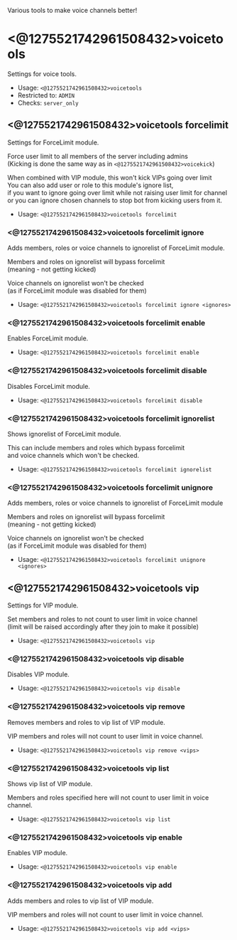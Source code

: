 Various tools to make voice channels better!

# <@1275521742961508432>voicetools
Settings for voice tools.<br/>
 - Usage: `<@1275521742961508432>voicetools`
 - Restricted to: `ADMIN`
 - Checks: `server_only`
## <@1275521742961508432>voicetools forcelimit
Settings for ForceLimit module.<br/>

Force user limit to all members of the server including admins<br/>
(Kicking is done the same way as in `<@1275521742961508432>voicekick`)<br/>

When combined with VIP module, this won't kick VIPs going over limit<br/>
You can also add user or role to this module's ignore list,<br/>
if you want to ignore going over limit while not raising user limit for channel<br/>
or you can ignore chosen channels to stop bot from kicking users from it.<br/>
 - Usage: `<@1275521742961508432>voicetools forcelimit`
### <@1275521742961508432>voicetools forcelimit ignore
Adds members, roles or voice channels to ignorelist of ForceLimit module.<br/>

Members and roles on ignorelist will bypass forcelimit<br/>
(meaning - not getting kicked)<br/>

Voice channels on ignorelist won't be checked<br/>
(as if ForceLimit module was disabled for them)<br/>
 - Usage: `<@1275521742961508432>voicetools forcelimit ignore <ignores>`
### <@1275521742961508432>voicetools forcelimit enable
Enables ForceLimit module.<br/>
 - Usage: `<@1275521742961508432>voicetools forcelimit enable`
### <@1275521742961508432>voicetools forcelimit disable
Disables ForceLimit module.<br/>
 - Usage: `<@1275521742961508432>voicetools forcelimit disable`
### <@1275521742961508432>voicetools forcelimit ignorelist
Shows ignorelist of ForceLimit module.<br/>

This can include members and roles which bypass forcelimit<br/>
and voice channels which won't be checked.<br/>
 - Usage: `<@1275521742961508432>voicetools forcelimit ignorelist`
### <@1275521742961508432>voicetools forcelimit unignore
Adds members, roles or voice channels to ignorelist of ForceLimit module<br/>

Members and roles on ignorelist will bypass forcelimit<br/>
(meaning - not getting kicked)<br/>

Voice channels on ignorelist won't be checked<br/>
(as if ForceLimit module was disabled for them)<br/>
 - Usage: `<@1275521742961508432>voicetools forcelimit unignore <ignores>`
## <@1275521742961508432>voicetools vip
Settings for VIP module.<br/>

Set members and roles to not count to user limit in voice channel<br/>
(limit will be raised accordingly after they join to make it possible)<br/>
 - Usage: `<@1275521742961508432>voicetools vip`
### <@1275521742961508432>voicetools vip disable
Disables VIP module.<br/>
 - Usage: `<@1275521742961508432>voicetools vip disable`
### <@1275521742961508432>voicetools vip remove
Removes members and roles to vip list of VIP module.<br/>

VIP members and roles will not count to user limit in voice channel.<br/>
 - Usage: `<@1275521742961508432>voicetools vip remove <vips>`
### <@1275521742961508432>voicetools vip list
Shows vip list of VIP module.<br/>

Members and roles specified here will not count to user limit in voice channel.<br/>
 - Usage: `<@1275521742961508432>voicetools vip list`
### <@1275521742961508432>voicetools vip enable
Enables VIP module.<br/>
 - Usage: `<@1275521742961508432>voicetools vip enable`
### <@1275521742961508432>voicetools vip add
Adds members and roles to vip list of VIP module.<br/>

VIP members and roles will not count to user limit in voice channel.<br/>
 - Usage: `<@1275521742961508432>voicetools vip add <vips>`
